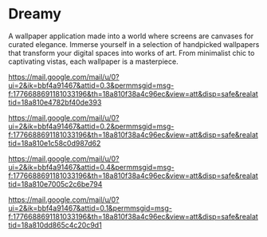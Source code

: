 # Dreamy
A wallpaper application made into a world where screens are canvases for curated elegance. Immerse yourself in a selection of handpicked wallpapers that transform your digital spaces into works of art. From minimalist chic to captivating vistas, each wallpaper is a masterpiece.

https://mail.google.com/mail/u/0?ui=2&ik=bbf4a91467&attid=0.3&permmsgid=msg-f:1776688691181033196&th=18a810f38a4c96ec&view=att&disp=safe&realattid=18a810e4782bf40de393

https://mail.google.com/mail/u/0?ui=2&ik=bbf4a91467&attid=0.2&permmsgid=msg-f:1776688691181033196&th=18a810f38a4c96ec&view=att&disp=safe&realattid=18a810e1c58c0d987d62

https://mail.google.com/mail/u/0?ui=2&ik=bbf4a91467&attid=0.4&permmsgid=msg-f:1776688691181033196&th=18a810f38a4c96ec&view=att&disp=safe&realattid=18a810e7005c2c6be794

https://mail.google.com/mail/u/0?ui=2&ik=bbf4a91467&attid=0.1&permmsgid=msg-f:1776688691181033196&th=18a810f38a4c96ec&view=att&disp=safe&realattid=18a810dd865c4c20c9d1
